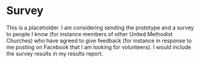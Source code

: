 # Survey

This is a placeholder. I am considering sending the prototype and a survey to people I know (for instance members of other United Methodist Churches) who have agreed to give feedback (for instance in response to me posting on Facebook that I am looking for volunteers). I would include the survey results in my results report. 